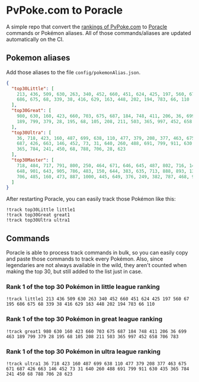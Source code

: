 # PvPoke.com to Poracle
A simple repo that convert the [rankings of PvPoke.com](https://pvpoke.com/rankings/) to [Poracle](https://github.com/KartulUdus/PoracleJS) commands or Pokémon aliases. 
All of those commands/aliases are updated automatically on the CI.

## Pokemon aliases
Add those aliases to the file `config/pokemonAlias.json`. 

<!-- aliases-start -->
```json
{
  "top30Little": [
    213, 436, 509, 630, 263, 340, 452, 660, 451, 624, 425, 197, 560, 67, 195,
    686, 675, 68, 339, 38, 416, 629, 163, 448, 202, 194, 783, 66, 110
  ],
  "top30Great": [
    980, 630, 160, 423, 660, 703, 675, 687, 184, 748, 411, 206, 36, 699, 463,
    189, 799, 379, 28, 195, 68, 105, 208, 211, 503, 365, 997, 452, 658, 706, 783
  ],
  "top30Ultra": [
    36, 718, 423, 160, 487, 699, 638, 110, 477, 379, 208, 377, 463, 675, 671,
    687, 426, 663, 146, 452, 73, 31, 640, 260, 488, 691, 799, 911, 630, 435,
    365, 784, 241, 450, 68, 788, 706, 28, 623
  ],
  "top30Master": [
    718, 484, 717, 791, 800, 250, 464, 671, 646, 645, 487, 802, 716, 146, 149,
    648, 901, 643, 905, 786, 483, 150, 644, 383, 635, 713, 888, 893, 130, 998,
    706, 485, 160, 473, 887, 1000, 445, 649, 376, 249, 382, 787, 468, 975
  ]
}
```
<!-- aliases-end -->

After restarting Poracle, you can easily track those Pokémon like this:
```shell
!track top30Little little1
!track top30Great great1
!track top30Ultra ultra1
```

## Commands
Poracle is able to process track commands in bulk, so you can easily copy and paste those commands to track every Pokémon. 
Also, since legendaries are not always available in the wild, they aren't counted when making the top 30, but still added to the list just in case.

### Rank 1 of the top 30 Pokémon in little league ranking
<!-- top30little-start -->
```
!track little1 213 436 509 630 263 340 452 660 451 624 425 197 560 67 195 686 675 68 339 38 416 629 163 448 202 194 783 66 110
```
<!-- top30little-end -->

### Rank 1 of the top 30 Pokémon in great league ranking
<!-- top30great-start -->
```
!track great1 980 630 160 423 660 703 675 687 184 748 411 206 36 699 463 189 799 379 28 195 68 105 208 211 503 365 997 452 658 706 783
```
<!-- top30great-end -->

### Rank 1 of the top 30 Pokémon in ultra league ranking
<!-- top30ultra-start -->
```
!track ultra1 36 718 423 160 487 699 638 110 477 379 208 377 463 675 671 687 426 663 146 452 73 31 640 260 488 691 799 911 630 435 365 784 241 450 68 788 706 28 623
```
<!-- top30ultra-end -->
